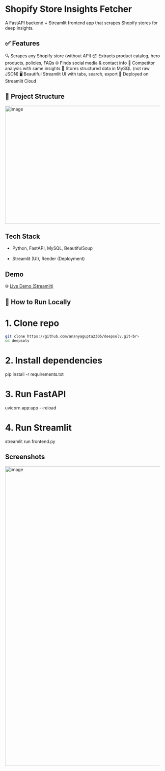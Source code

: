 # Shopify Store Insights Fetcher

A FastAPI backend + Streamlit frontend app that scrapes Shopify stores for deep insights.

## ✅ Features
🔍 Scrapes any Shopify store (without API)
📦 Extracts product catalog, hero products, policies, FAQs
🌐 Finds social media & contact info
👥 Competitor analysis with same insights
💾 Stores structured data in MySQL (not raw JSON)
🖥️ Beautiful Streamlit UI with tabs, search, export
🚀 Deployed on Streamlit Cloud
<br>


## 📁 Project Structure


<img width="765" height="382" alt="image" src="https://github.com/user-attachments/assets/a0e58a10-9935-41d9-bedd-2ac90ff46a98" />
<br>


## Tech Stack
- Python, FastAPI, MySQL, BeautifulSoup<br><br>
- Streamlit (UI), Render (Deployment)

## Demo
🌐 [Live Demo (Streamlit)](https://yourname-shopify.streamlit.app)

## 🚀 How to Run Locally

# 1. Clone repo
```bash
git clone https://github.com/ananyagupta2305/deepsolv.git<br>
cd deepsolv
```
# 2. Install dependencies
pip install -r requirements.txt
# 3. Run FastAPI
uvicorn app:app --reload
# 4. Run Streamlit
streamlit run frontend.py


## Screenshots

<img width="1912" height="972" alt="image" src="https://github.com/user-attachments/assets/ab43cbe9-f636-476b-8688-b4a1bfd20873" />













